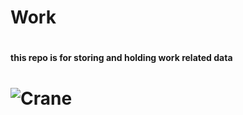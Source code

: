 # Work
# <h4> this repo is for storing and holding work related data <h4/>
# ![Crane](https://user-images.githubusercontent.com/89050667/162015977-3ee82bad-b405-4022-bb03-648e9d6f49c0.png)
